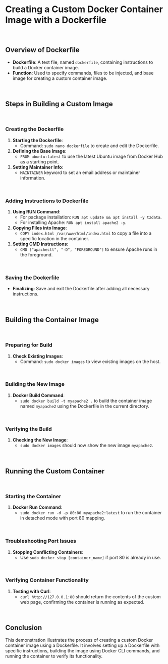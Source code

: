 # Creating a Custom Docker Container Image with a Dockerfile

<br>

## Overview of Dockerfile

- **Dockerfile**: A text file, named `dockerfile`, containing instructions to build a Docker container image.
- **Function**: Used to specify commands, files to be injected, and base image for creating a custom container image.

<br>

## Steps in Building a Custom Image

<br>

### Creating the Dockerfile

1. **Starting the Dockerfile**:
   - Command: `sudo nano dockerfile` to create and edit the Dockerfile.
2. **Defining the Base Image**:
   - `FROM ubuntu:latest` to use the latest Ubuntu image from Docker Hub as a starting point.
3. **Setting Maintainer Info**:
   - `MAINTAINER` keyword to set an email address or maintainer information.

<br>

### Adding Instructions to Dockerfile

1. **Using RUN Command**:
   - For package installation: `RUN apt update && apt install -y tzdata`.
   - For installing Apache: `RUN apt install apache2 -y`.
2. **Copying Files into Image**:
   - `COPY index.html /var/www/html/index.html` to copy a file into a specific location in the container.
3. **Setting CMD Instructions**:
   - `CMD ["apachectl", "-D", "FOREGROUND"]` to ensure Apache runs in the foreground.

<br>

### Saving the Dockerfile

- **Finalizing**: Save and exit the Dockerfile after adding all necessary instructions.

<br>

## Building the Container Image

<br>

### Preparing for Build

1. **Check Existing Images**:
   - Command: `sudo docker images` to view existing images on the host.

<br>

### Building the New Image

1. **Docker Build Command**:
   - `sudo docker build -t myapache2 .` to build the container image named `myapache2` using the Dockerfile in the current directory.

<br>

### Verifying the Build

1. **Checking the New Image**:
   - `sudo docker images` should now show the new image `myapache2`.

<br>

## Running the Custom Container

<br>

### Starting the Container

1. **Docker Run Command**:
   - `sudo docker run -d -p 80:80 myapache2:latest` to run the container in detached mode with port 80 mapping.

<br>

### Troubleshooting Port Issues

1. **Stopping Conflicting Containers**:
   - Use `sudo docker stop [container_name]` if port 80 is already in use.

<br>

### Verifying Container Functionality

1. **Testing with Curl**:
   - `curl http://127.0.0.1:80` should return the contents of the custom web page, confirming the container is running as expected.

<br>

## Conclusion

This demonstration illustrates the process of creating a custom Docker container image using a Dockerfile. It involves setting up a Dockerfile with specific instructions, building the image using Docker CLI commands, and running the container to verify its functionality.
